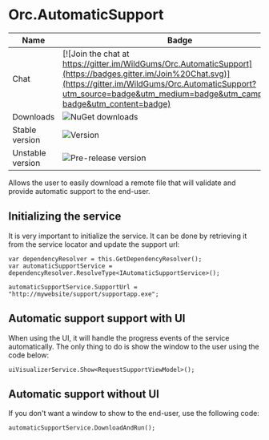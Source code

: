 Orc.AutomaticSupport
======================

Name|Badge
---|---
Chat|[![Join the chat at https://gitter.im/WildGums/Orc.AutomaticSupport](https://badges.gitter.im/Join%20Chat.svg)](https://gitter.im/WildGums/Orc.AutomaticSupport?utm_source=badge&utm_medium=badge&utm_campaign=pr-badge&utm_content=badge)
Downloads|![NuGet downloads](https://img.shields.io/nuget/dt/orc.automaticsupport.svg)
Stable version|![Version](https://img.shields.io/nuget/v/orc.automaticsupport.svg)
Unstable version|![Pre-release version](https://img.shields.io/nuget/vpre/orc.automaticsupport.svg)

Allows the user to easily download a remote file that will validate and provide automatic support to the end-user.

## Initializing the service

It is very important to initialize the service. It can be done by retrieving it from the service locator and update the support url:

	var dependencyResolver = this.GetDependencyResolver();
	var automaticSupportService = dependencyResolver.ResolveType<IAutomaticSupportService>();

	automaticSupportService.SupportUrl = "http://mywebsite/support/supportapp.exe";

## Automatic support support with UI

When using the UI, it will handle the progress events of the service automatically. The only thing to do is show the window to the user using the code below:

	uiVisualizerService.Show<RequestSupportViewModel>();


## Automatic support without UI

If you don't want a window to show to the end-user, use the following code:

	automaticSupportService.DownloadAndRun();
